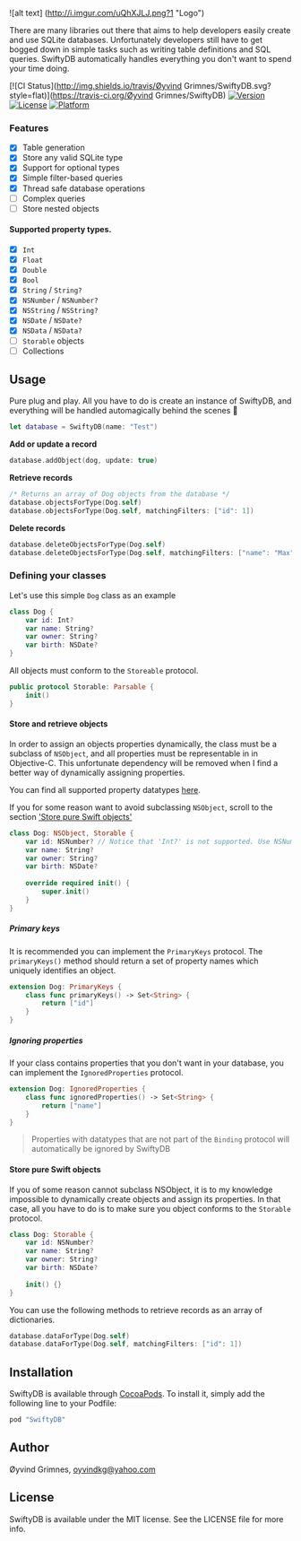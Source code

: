 ![alt text] (http://i.imgur.com/uQhXJLJ.png?1 "Logo")

There are many libraries out there that aims to help developers easily create and use SQLite databases. 
Unfortunately developers still have to get bogged down in simple tasks such as writing table definitions 
and SQL queries. SwiftyDB automatically handles everything you don't want to spend your time doing.

[![CI Status](http://img.shields.io/travis/Øyvind Grimnes/SwiftyDB.svg?style=flat)](https://travis-ci.org/Øyvind Grimnes/SwiftyDB)
[![Version](https://img.shields.io/cocoapods/v/SwiftyDB.svg?style=flat)](http://cocoapods.org/pods/SwiftyDB)
[![License](https://img.shields.io/cocoapods/l/SwiftyDB.svg?style=flat)](http://cocoapods.org/pods/SwiftyDB)
[![Platform](https://img.shields.io/cocoapods/p/SwiftyDB.svg?style=flat)](http://cocoapods.org/pods/SwiftyDB)

### Features
- [x] Table generation
- [x] Store any valid SQLite type
- [x] Support for optional types
- [x] Simple filter-based queries
- [x] Thread safe database operations
- [ ] Complex queries
- [ ] Store nested objects

#### <a name="datatypes">Supported property types</a>.
- [x] `Int`
- [x] `Float`
- [x] `Double`
- [x] `Bool`
- [x] `String` / `String?`
- [x] `NSNumber` / `NSNumber?`
- [x] `NSString` / `NSString?`
- [x] `NSDate` / `NSDate?`
- [x] `NSData` / `NSData?`
- [ ] `Storable` objects
- [ ] Collections

## Usage
Pure plug and play. All you have to do is create an instance of SwiftyDB, and everything will be handled automagically behind the scenes 🎩

```Swift
let database = SwiftyDB(name: "Test")
```
**Add or update a record**
```Swift
database.addObject(dog, update: true)
````

**Retrieve records**
```Swift
/* Returns an array of Dog objects from the database */
database.objectsForType(Dog.self)
database.objectsForType(Dog.self, matchingFilters: ["id": 1])
````

**Delete records**
```Swift
database.deleteObjectsForType(Dog.self)
database.deleteObjectsForType(Dog.self, matchingFilters: ["name": "Max"])
```

### Defining your classes
Let's use this simple `Dog` class as an example

```Swift
class Dog {
    var id: Int?
    var name: String?
    var owner: String?
    var birth: NSDate?
}
```

All objects must conform to the `Storeable` protocol.

```Swift
public protocol Storable: Parsable {
    init()
}
```

#### Store and retrieve objects
In order to assign an objects properties dynamically, the class must be a subclass of `NSObject`, and all properties must be representable in in Objective-C. This unfortunate dependency will be removed when I find a better way of dynamically assigning properties.

You can find all supported property datatypes [here](#datatypes).

If you for some reason want to avoid subclassing `NSObject`, scroll to the section ['Store pure Swift objects'](#storePureSwiftObjects)

```Swift
class Dog: NSObject, Storable {
    var id: NSNumber? // Notice that 'Int?' is not supported. Use NSNumber? instead
    var name: String?
    var owner: String?
    var birth: NSDate?
    
    override required init() {
        super.init()
    }
}
```

##### Primary keys
It is recommended you can implement the `PrimaryKeys` protocol. The `primaryKeys()` method should return a set of property names which uniquely identifies an object.

```Swift
extension Dog: PrimaryKeys {
    class func primaryKeys() -> Set<String> {
        return ["id"]
    }
}
```

##### Ignoring properties
If your class contains properties that you don't want in your database, you can implement the `IgnoredProperties` protocol.

```Swift
extension Dog: IgnoredProperties {
    class func ignoredProperties() -> Set<String> {
        return ["name"]
    }
}
```

> Properties with datatypes that are not part of the `Binding` protocol will automatically be ignored by SwiftyDB

#### <a name="storePureSwiftObjects">Store pure Swift objects</a>

If you of some reason cannot subclass NSObject, it is to my knowledge impossible to dynamically create objects and assign its properties. In that case, all you have to do is to make sure you object conforms to the `Storable` protocol. 

```Swift
class Dog: Storable {
    var id: NSNumber?
    var name: String?
    var owner: String?
    var birth: NSDate?
    
    init() {}
}
```

You can use the following methods to retrieve records as an array of dictionaries. 

```Swift
database.dataForType(Dog.self)
database.dataForType(Dog.self, matchingFilters: ["id": 1])
````

## Installation

SwiftyDB is available through [CocoaPods](http://cocoapods.org). To install
it, simply add the following line to your Podfile:

```ruby
pod "SwiftyDB"
```

## Author

Øyvind Grimnes, oyvindkg@yahoo.com

## License

SwiftyDB is available under the MIT license. See the LICENSE file for more info.
